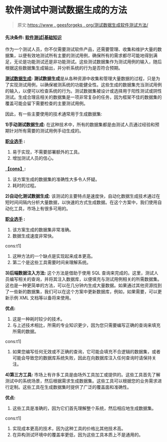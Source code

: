 # 软件测试中测试数据生成的方法

> 原文:[https://www . geesforgeks . org/测试数据生成软件测试方法/](https://www.geeksforgeeks.org/approaches-for-test-data-generation-in-software-testing/)

#### 先决条件: [**软件测试|基础知识**](https://www.geeksforgeeks.org/software-testing-basics/)

作为一个测试人员，你不仅需要测试软件产品，还需要管理、收集和维护大量的数据集，以便有效地测试所有主要的测试用例，确保所有的需求都尽可能地得到满足，无论是功能测试还是非功能测试。这些测试数据集作为测试用例的输入，随后根据这些数据集生成输出，并分析系统的行为是否符合预期。

**<u>测试数据生成</u>:**
**测试数据生成**是从各种资源中收集和管理大量数据的过程，只是为了实现测试用例，以确保被测系统的功能健全性。这些生成的数据集充当测试用例的输入，以便可以检查系统的行为。测试数据集被设计或选择用于阳性测试或阴性测试。生成合理且相关的数据集是一项非常复杂的任务，因为框架不佳的数据集的覆盖可能会留下需要检查的主要测试用例。

因此，有一些主要使用的技术通常用于生成数据集:

**1)手动测试数据生成:**
在这种技术中，所有的数据集都是由测试人员通过经验和预期针对所有需要的测试用例手动生成的。

**<u>职业选手</u> :**

1.  易于实现，不需要部署额外的工具。
2.  增加测试人员的信心。

**<u>【cons】</u>:**

1.  该方案生成的数据集的准确性大多令人怀疑。
2.  耗时的过程。

**2)自动化测试数据生成:**
该测试的主要特点是速度快，自动化数据生成技术通过在短时间间隔内分析大量数据，以快速的方式生成数据。在这个方案中，我们使用自动化工具，市场上有很多可用的。

**<u>职业选手</u> :**

1.  该方案生成的数据集非常准确。
2.  数据生成速度非常快。

cons:t1]

1.  这种方法的一个缺点是实现起来成本更高。
2.  第二个是这些工具需要时间来理解系统。

**3)后端数据注入方法:**
这个方法是借助于使用 SQL 查询来完成的。这里，测试人员编写相关的查询，并将其注入数据库，以便填充与测试用例相关的所需数据集。这也是一种更简单的方法，可以在几分钟内生成大量数据。如果通过其他资源找到了一些新的数据集，我们可以在这个方案中更新数据库，例如，如果需要，可以更新示例 XML 文档等以备将来使用。

**优点:**

1.  这是一种耗时较少的技术。
2.  与上述技术相比，所需的专业知识更少，因为您只需要编写正确的查询来填充所需的数据。

cons:t1]

1.  如果您编写任何无效或不正确的查询，它可能会填充不合逻辑的数据集，或者可能会导致您的数据库系统失败，因此在向数据库注入任何查询时请保持关注。

**4)第三方工具:**
市场上有许多工具是由场外工具加工或提供的。这些工具首先了解测试中的系统场景，然后根据需求生成数据集。这些工具可以根据您的业务需求进行定制。这些工具在生成数据集时提供了广泛的覆盖面和准确性。

**优点:**

1.  这些工具是准确的，因为它们首先理解整个系统，然后相应地生成数据集。

cons:t1]

1.  实现成本更高的技术，因为这种工具的价格比其他技术高。
2.  在异构测试环境中的覆盖率更低，因为这些工具本质上不是通用的。